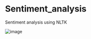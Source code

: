 # Sentiment_analysis
Sentiment analysis using NLTK


![image](https://user-images.githubusercontent.com/114509328/233848043-7dcbac34-ed94-4b55-96ea-9e347dfde464.png)
